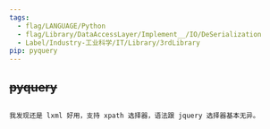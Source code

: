 ```yaml
---
tags:
  - flag/LANGUAGE/Python
  - flag/Library/DataAccessLayer/Implement__/IO/DeSerialization
  - Label/Industry-工业科学/IT/Library/3rdLibrary
pip: pyquery
---
```


## ~~pyquery~~

```python

我发现还是 lxml 好用，支持 xpath 选择器，语法跟 jquery 选择器基本无异。



```

